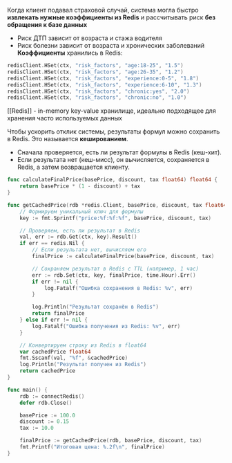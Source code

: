 Когда клиент подавал страховой случай, система могла быстро **извлекать нужные коэффициенты из Redis** и рассчитывать риск **без обращения к базе данных**
- Риск ДТП зависит от возраста и стажа водителя
- Риск болезни зависит от возраста и хронических заболеваний
**Коэффициенты** хранились в Redis:
```go
redisClient.HSet(ctx, "risk_factors", "age:18-25", "1.5")
redisClient.HSet(ctx, "risk_factors", "age:26-35", "1.2")
redisClient.HSet(ctx, "risk_factors", "experience:0-5", "1.8")
redisClient.HSet(ctx, "risk_factors", "experience:6-10", "1.3")
redisClient.HSet(ctx, "risk_factors", "chronic:yes", "2.0")
redisClient.HSet(ctx, "risk_factors", "chronic:no", "1.0")
```



[[Redis]] - in-memory key-value хранилище, идеально подходящее для хранения часто используемых данных

Чтобы ускорить отклик системы, результаты формул можно сохранить в Redis. Это называется **кешированием**.
- Сначала проверяется, есть ли результат формулы в Redis (кеш-хит).
- Если результата нет (кеш-мисс), он вычисляется, сохраняется в Redis, а затем возвращается клиенту.

```go
func calculateFinalPrice(basePrice, discount, tax float64) float64 {
	return basePrice * (1 - discount) + tax
}

func getCachedPrice(rdb *redis.Client, basePrice, discount, tax float64) float64 {
	// Формируем уникальный ключ для формулы
	key := fmt.Sprintf("price:%f:%f:%f", basePrice, discount, tax)

	// Проверяем, есть ли результат в Redis
	val, err := rdb.Get(ctx, key).Result()
	if err == redis.Nil {
		// Если результата нет, вычисляем его
		finalPrice := calculateFinalPrice(basePrice, discount, tax)

		// Сохраняем результат в Redis с TTL (например, 1 час)
		err := rdb.Set(ctx, key, finalPrice, time.Hour).Err()
		if err != nil {
			log.Fatalf("Ошибка сохранения в Redis: %v", err)
		}

		log.Println("Результат сохранён в Redis")
		return finalPrice
	} else if err != nil {
		log.Fatalf("Ошибка получения из Redis: %v", err)
	}

	// Конвертируем строку из Redis в float64
	var cachedPrice float64
	fmt.Sscanf(val, "%f", &cachedPrice)
	log.Println("Результат получен из Redis")
	return cachedPrice
}

func main() {
	rdb := connectRedis()
	defer rdb.Close()

	basePrice := 100.0
	discount := 0.15
	tax := 10.0

	finalPrice := getCachedPrice(rdb, basePrice, discount, tax)
	fmt.Printf("Итоговая цена: %.2f\n", finalPrice)
}
```
